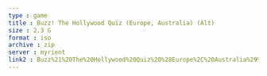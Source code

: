 ```yaml
---
type : game
title : Buzz! The Hollywood Quiz (Europe, Australia) (Alt)
size : 2.3 G
format : iso
archive : zip
server : myrient
link2 : Buzz%21%20The%20Hollywood%20Quiz%20%28Europe%2C%20Australia%29%20%28Alt%29
---
```

